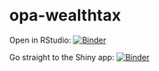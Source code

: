 # opa-wealthtax

Open in RStudio: [![Binder](http://mybinder.org/badge_logo.svg)](https://mybinder.org/v2/gh/fhoces/opa-wealthtax/master?urlpath=rstudio)

Go straight to the Shiny app: [![Binder](http://mybinder.org/badge_logo.svg)](https://mybinder.org/v2/gh/fhoces/opa-wealthtax/master?urlpath=shiny/interactive_visualization/)

